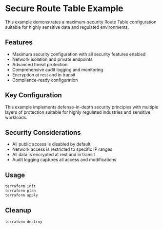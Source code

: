 # Secure Route Table Example

This example demonstrates a maximum-security Route Table configuration suitable for highly sensitive data and regulated environments.

## Features

- Maximum security configuration with all security features enabled
- Network isolation and private endpoints
- Advanced threat protection
- Comprehensive audit logging and monitoring
- Encryption at rest and in transit
- Compliance-ready configuration

## Key Configuration

This example implements defense-in-depth security principles with multiple layers of protection suitable for highly regulated industries and sensitive workloads.

## Security Considerations

- All public access is disabled by default
- Network access is restricted to specific IP ranges
- All data is encrypted at rest and in transit
- Audit logging captures all access and modifications

## Usage

```bash
terraform init
terraform plan
terraform apply
```

## Cleanup

```bash
terraform destroy
```

<!-- BEGIN_TF_DOCS -->
<!-- END_TF_DOCS -->
